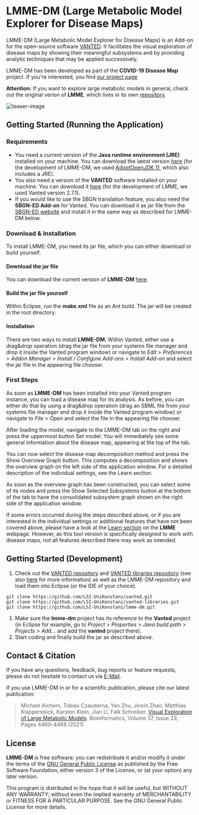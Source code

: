 # LMME-DM (**L**arge **M**etabolic **M**odel **E**xplorer for **D**isease **M**aps)
LMME-DM (Large Metabolic Model Explorer for Disease Maps) is an Add-on for the open-source software [VANTED](www.vanted.org). It facilitates the visual exploration of disease maps by showing their meaningful subsystems and by providing analytic techniques that may be applied successively.

LMME-DM has been developed as part of the **COVID-19 Disease Map** project. If you're interested, you find [our project page](https://covid.pages.uni.lu/)

**Attention:** If you want to explore large metabolic models in general, check out the original verion of **LMME**, which lives in its own [repository](https://github.com/LSI-UniKonstanz/lmme).

![teaser-image](/images/app_teaser.png)

## Getting Started (Running the Application)
### Requirements
- You need a current version of the **Java runtime environment (JRE)** installed on your machine. You can download the latest version [here](https://www.java.com/de/download/) (for the development of LMME-DM, we used [AdoptOpenJDK 11](https://adoptopenjdk.net/), which also includes a JRE).
- You also need a version of the **VANTED** software installed on your machine. You can download it [here](www.vanted.org) (for the development of LMME, we used Vanted version 2.7.1).
- If you would like to use the SBGN translation feature, you also need the **SBGN-ED Add-on** for Vanted. You can download it as jar file from the [SBGN-ED website](http://www.sbgn-ed.org) and install it in the same way as described for LMME-DM below.
### Download & Installation
To install LMME-DM, you need its jar file, which you can either download or build yourself.
#### Download the jar file
You can download the current version of **LMME-DM** [here](https://www.cls.uni-konstanz.de/software/lmme/getting-started/).
#### Build the jar file yourself
Within Eclipse, run the **make.xml** file as an Ant build. The jar will be created in the root directory.
#### Installation
There are two ways to install **LMME-DM**. Within Vanted, either use a drag&drop operation (drag the jar file from your systems file manager and drop it inside the Vanted program window) or navigate to *Edit* > *Preferences* > *Addon Manager* > *Install / Configure Add-ons* > *Install Add-on* and select the jar file in the appearing file chooser.
### First Steps
As soon as **LMME-DM** has been installed into your Vanted program instance, you can load a disease map for its analysis. As before, you can either do that by using a drag&drop operation (drag an SBML file from your systems file manager and drop it inside the Vanted program window) or navigate to *File* > *Open* and select the file in the appearing file chooser.

After loading the model, navigate to the LMME-DM tab on the right and press the uppermost button Set model. You will immediately see some general information about the disease map, appearing at the top of the tab.

You can now select the disease map decomposition method and press the Show Overview Graph button. This computes a decomposition and shows the overview graph on the left side of the application window. For a detailed description of the individual settings, see the Learn section.

As soon as the overview graph has been constructed, you can select some of its nodes and press the Show Selected Subsystems button at the bottom of the tab to have the consolidated subsystem graph shown on the right side of the application window.

If some errors occurred during the steps described above, or if you are interested in the individual settings or additional features that have not been covered above, please have a look at the [Learn section](https://www.cls.uni-konstanz.de/software/lmme/learn/) on the **LMME** webpage. However, as this tool version is specifically designed to work with disease maps, not all features described there may work as intended.

## Getting Started (Development)
1. Check out the [VANTED repository](https://github.com/LSI-UniKonstanz/vanted) and [VANTED libraries repository](https://github.com/LSI-UniKonstanz/vanted-libraries) (see also [here](https://github.com/LSI-UniKonstanz/vanted/wiki/Sourcecode) for more information) as well as the LMME-DM repository and load them into Eclipse (or the IDE of your choice).
```
git clone https://github.com/LSI-UniKonstanz/vanted.git
git clone https://github.com/LSI-UniKonstanz/vanted-libraries.git
git clone https://github.com/LSI-UniKonstanz/lmme-dm.git
```    
1. Make sure the **lmme-dm** project has its reference to the **Vanted** project (in Eclipse for example, go to *Project* > *Properties* > *Java build path* > *Projects* > *Add...* and add the **vanted** project there).
1. Start coding and finally build the jar as described above.

## Contact & Citation
If you have any questions, feedback, bug reports or feature requests, please do not hesitate to contact us via [E-Mail](mailto:michael.aichem@uni-konstanz.de).

If you use LMME-DM in or for a scientific publication, please cite our latest publication:
> Michael Aichem, Tobias Czauderna, Yan Zhu, Jinxin Zhao, Matthias Klapperstück, Karsten Klein, Jian Li, Falk Schreiber. [Visual Exploration of Large Metabolic Models](https://doi.org/10.1093/bioinformatics/btab335). Bioinformatics, Volume 37, Issue 23, Pages 4460–4468 (2021).

## License
**LMME-DM** is free software: you can redistribute it and/or modify it under the terms of the [GNU General Public License](https://www.gnu.org/licenses/) as published by the Free Software Foundation, either version 3 of the License, or (at your option) any later version.

This program is distributed in the hope that it will be useful, but WITHOUT ANY WARRANTY; without even the implied warranty of MERCHANTABILITY or FITNESS FOR A PARTICULAR PURPOSE.  See the GNU General Public License for more details.
